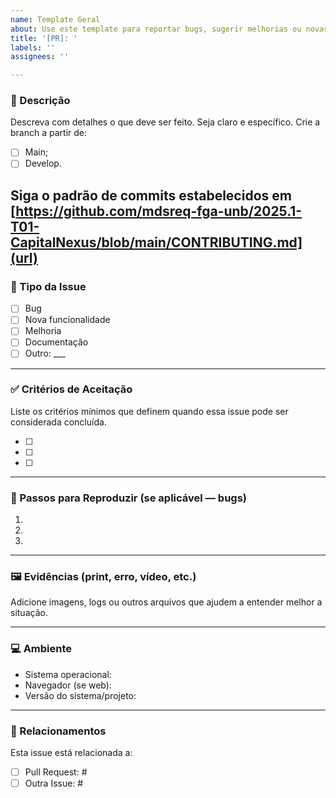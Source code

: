 ```yaml
---
name: Template Geral
about: Use este template para reportar bugs, sugerir melhorias ou novas funcionalidades
title: '[PR]: '
labels: ''
assignees: ''

---
```


### 📝 Descrição  
Descreva com detalhes o que deve ser feito. Seja claro e específico.
Crie a branch a partir de:
- [ ] Main;
- [ ] Develop.

Siga o padrão de commits estabelecidos em [https://github.com/mdsreq-fga-unb/2025.1-T01-CapitalNexus/blob/main/CONTRIBUTING.md](url)
---

### 📂 Tipo da Issue  
- [ ] Bug  
- [ ] Nova funcionalidade  
- [ ] Melhoria  
- [ ] Documentação  
- [ ] Outro: ___

---

### ✅ Critérios de Aceitação  
Liste os critérios mínimos que definem quando essa issue pode ser considerada concluída.

- [ ]  
- [ ]  
- [ ]  

---

### 📎 Passos para Reproduzir (se aplicável — bugs)  
1.  
2.  
3.  

---

### 🖼️ Evidências (print, erro, vídeo, etc.)  
Adicione imagens, logs ou outros arquivos que ajudem a entender melhor a situação.

---

### 💻 Ambiente  
- Sistema operacional:  
- Navegador (se web):  
- Versão do sistema/projeto:  

---

### 🔗 Relacionamentos  
Esta issue está relacionada a:  
- [ ] Pull Request: #  
- [ ] Outra Issue: #

